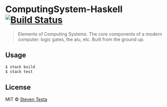 # ComputingSystem-Haskell [![Build Status][travis-image]][travis-url]
> Elements of Computing Systems. The core components of a modern computer: logic gates, the alu, etc. Built from the ground up.


## Usage

```bash
$ stack build
$ stack test 
```
## License

MIT © [Steven Testa]()

[travis-image]: https://travis-ci.org/stesta/ComputingSystem-Haskell.svg?branch=master
[travis-url]: https://travis-ci.org/stesta/ComputingSystem-Haskell